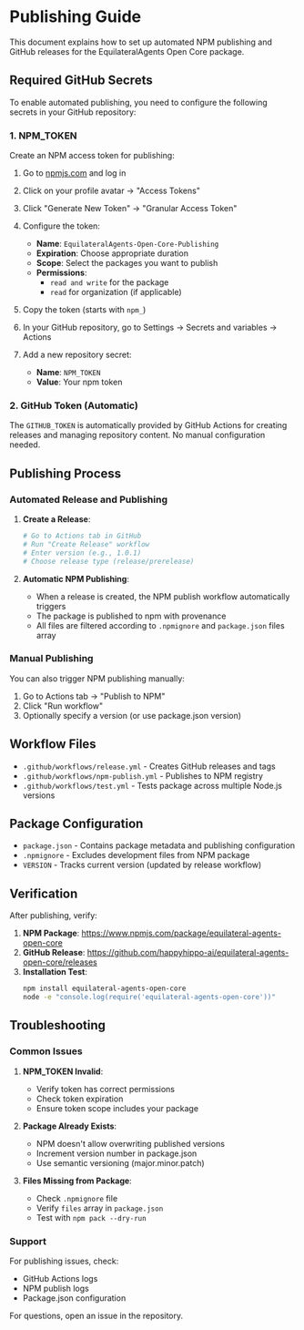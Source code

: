 # Publishing Guide

This document explains how to set up automated NPM publishing and GitHub releases for the EquilateralAgents Open Core package.

## Required GitHub Secrets

To enable automated publishing, you need to configure the following secrets in your GitHub repository:

### 1. NPM_TOKEN

Create an NPM access token for publishing:

1. Go to [npmjs.com](https://www.npmjs.com) and log in
2. Click on your profile avatar → "Access Tokens"
3. Click "Generate New Token" → "Granular Access Token"
4. Configure the token:
   - **Name**: `EquilateralAgents-Open-Core-Publishing`
   - **Expiration**: Choose appropriate duration
   - **Scope**: Select the packages you want to publish
   - **Permissions**:
     - `read and write` for the package
     - `read` for organization (if applicable)

5. Copy the token (starts with `npm_`)
6. In your GitHub repository, go to Settings → Secrets and variables → Actions
7. Add a new repository secret:
   - **Name**: `NPM_TOKEN`
   - **Value**: Your npm token

### 2. GitHub Token (Automatic)

The `GITHUB_TOKEN` is automatically provided by GitHub Actions for creating releases and managing repository content. No manual configuration needed.

## Publishing Process

### Automated Release and Publishing

1. **Create a Release**:
   ```bash
   # Go to Actions tab in GitHub
   # Run "Create Release" workflow
   # Enter version (e.g., 1.0.1)
   # Choose release type (release/prerelease)
   ```

2. **Automatic NPM Publishing**:
   - When a release is created, the NPM publish workflow automatically triggers
   - The package is published to npm with provenance
   - All files are filtered according to `.npmignore` and `package.json` files array

### Manual Publishing

You can also trigger NPM publishing manually:

1. Go to Actions tab → "Publish to NPM"
2. Click "Run workflow"
3. Optionally specify a version (or use package.json version)

## Workflow Files

- `.github/workflows/release.yml` - Creates GitHub releases and tags
- `.github/workflows/npm-publish.yml` - Publishes to NPM registry
- `.github/workflows/test.yml` - Tests package across multiple Node.js versions

## Package Configuration

- `package.json` - Contains package metadata and publishing configuration
- `.npmignore` - Excludes development files from NPM package
- `VERSION` - Tracks current version (updated by release workflow)

## Verification

After publishing, verify:

1. **NPM Package**: https://www.npmjs.com/package/equilateral-agents-open-core
2. **GitHub Release**: https://github.com/happyhippo-ai/equilateral-agents-open-core/releases
3. **Installation Test**:
   ```bash
   npm install equilateral-agents-open-core
   node -e "console.log(require('equilateral-agents-open-core'))"
   ```

## Troubleshooting

### Common Issues

1. **NPM_TOKEN Invalid**:
   - Verify token has correct permissions
   - Check token expiration
   - Ensure token scope includes your package

2. **Package Already Exists**:
   - NPM doesn't allow overwriting published versions
   - Increment version number in package.json
   - Use semantic versioning (major.minor.patch)

3. **Files Missing from Package**:
   - Check `.npmignore` file
   - Verify `files` array in `package.json`
   - Test with `npm pack --dry-run`

### Support

For publishing issues, check:
- GitHub Actions logs
- NPM publish logs
- Package.json configuration

For questions, open an issue in the repository.